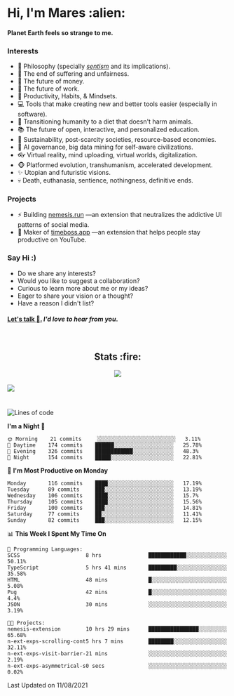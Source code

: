 <h1>Hi, I'm Mares :alien:</h1>

#### Planet Earth feels so strange to me.

### **Interests**

- 🌊 Philosophy (specially [_sentism_][sentismmedium] and its implications).
- 🎯 The end of suffering and unfairness.
- 💸 The future of money.
- 💼 The future of work.
- 🧠 Productivity, Habits, & Mindsets.
- 💻 Tools that make creating new and better tools easier (especially in software).
- 🥗 Transitioning humanity to a diet that doesn't harm animals.
- 📚 The future of open, interactive, and personalized education.
- 🌱 Sustainability, post-scarcity societies, resource-based economies.
- 🤖 AI governance, big data mining for self-aware civilizations.
- 👓 Virtual reality, mind uploading, virtual worlds, digitalization.
- 🐵 Platformed evolution, transhumanism, accelerated development.
- ✨ Utopian and futuristic visions.
- 💀 Death, euthanasia, sentience, nothingness, definitive ends.


### **Projects**

- ⚡ Building [nemesis.run](https://nemesis.run) —an extension that neutralizes the addictive UI patterns of social media.
- 💎 Maker of [timeboss.app](https://timeboss.app) —an extension that helps people stay productive on YouTube.


### **Say Hi :)**

- Do we share any interests?
- Would you like to suggest a collaboration?
- Curious to learn more about me or my ideas?
- Eager to share your vision or a thought?
- Have a reason I didn't list?

#### [Let's talk :wave:.](mailto:mareszhar@gmail.com) _I'd love to hear from you_.

[sentismmedium]: https://medium.com/@mareszhar/born-a-prisoner-a-reflection-about-life-its-struggles-and-a-plan-to-escape-d8566ce9b026

<br>

<h2 align="center">Stats :fire:</h2>

<div align="center">
  <img src="https://github-readme-streak-stats.herokuapp.com?user=mareszhar&theme=black-ice&hide_border=true&stroke=FFFFFF15&ring=DF8FFE&fire=DF8FFE&currStreakLabel=DF8FFE&background=1A232A&currStreakNum=86FFAB">
</div>

<!-- Add or remove this: &dates=B1AAB3FF at the end of the streak stats URL if they get bugged and aren't updating -->

<br>

<img src="https://activity-graph.herokuapp.com/graph?username=mareszhar&theme=nord&bg_color=00000000&color=979797&line=DF8FFE&point=00000000&area=true&hide_border=true">

<br>

<h1></h1>

<!--START_SECTION:waka-->
![Lines of code](https://img.shields.io/badge/From%20Hello%20World%20I%27ve%20Written-102598%20lines%20of%20code-blue)

**I'm a Night 🦉** 

```text
🌞 Morning    21 commits     ░░░░░░░░░░░░░░░░░░░░░░░░░   3.11% 
🌆 Daytime    174 commits    ██████░░░░░░░░░░░░░░░░░░░   25.78% 
🌃 Evening    326 commits    ████████████░░░░░░░░░░░░░   48.3% 
🌙 Night      154 commits    █████░░░░░░░░░░░░░░░░░░░░   22.81%

```
📅 **I'm Most Productive on Monday** 

```text
Monday       116 commits    ████░░░░░░░░░░░░░░░░░░░░░   17.19% 
Tuesday      89 commits     ███░░░░░░░░░░░░░░░░░░░░░░   13.19% 
Wednesday    106 commits    ████░░░░░░░░░░░░░░░░░░░░░   15.7% 
Thursday     105 commits    ████░░░░░░░░░░░░░░░░░░░░░   15.56% 
Friday       100 commits    ███░░░░░░░░░░░░░░░░░░░░░░   14.81% 
Saturday     77 commits     ██░░░░░░░░░░░░░░░░░░░░░░░   11.41% 
Sunday       82 commits     ███░░░░░░░░░░░░░░░░░░░░░░   12.15%

```


📊 **This Week I Spent My Time On** 

```text
💬 Programming Languages: 
SCSS                     8 hrs               ████████████░░░░░░░░░░░░░   50.11% 
TypeScript               5 hrs 41 mins       █████████░░░░░░░░░░░░░░░░   35.58% 
HTML                     48 mins             █░░░░░░░░░░░░░░░░░░░░░░░░   5.08% 
Pug                      42 mins             █░░░░░░░░░░░░░░░░░░░░░░░░   4.4% 
JSON                     30 mins             ░░░░░░░░░░░░░░░░░░░░░░░░░   3.19%

🐱‍💻 Projects: 
nemesis-extension        10 hrs 29 mins      ████████████████░░░░░░░░░   65.68% 
n-ext-exps-scrolling-cont5 hrs 7 mins        ████████░░░░░░░░░░░░░░░░░   32.11% 
n-ext-exps-visit-barrier-21 mins             ░░░░░░░░░░░░░░░░░░░░░░░░░   2.19% 
n-ext-exps-asymmetrical-s0 secs              ░░░░░░░░░░░░░░░░░░░░░░░░░   0.02%

```


 Last Updated on 11/08/2021
<!--END_SECTION:waka-->

